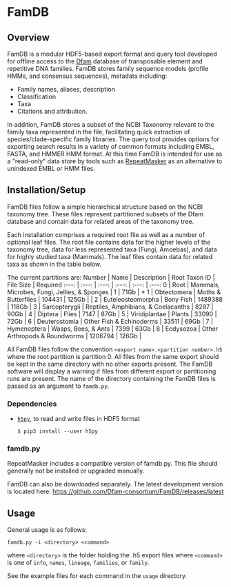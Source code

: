 # FamDB

## Overview

FamDB is a modular HDF5-based export format and query tool developed for offline access
to the [Dfam] database of transposable element and repetitive DNA families.
FamDB stores family sequence models (profile HMMs, and consensus sequences),
metadata including:

 * Family names, aliases, description
 * Classification
 * Taxa
 * Citations and attribution.

In addition, FamDB stores a subset of the NCBI Taxonomy relevant to the family
taxa represented in the file, facilitating quick extraction of
species/clade-specific family libraries.  The query tool provides options for
exporting search results in a variety of common formats including EMBL, FASTA,
and HMMER HMM format.  At this time FamDB is intended for use as a "read-only"
data store by tools such as [RepeatMasker] as an alternative to unindexed EMBL
or HMM files.

[Dfam]: https://www.dfam.org/
[RepeatMasker]: http://www.repeatmasker.org/

## Installation/Setup
FamDB files follow a simple hierarchical structure based on the NCBI taxonomy tree. These files represent partitioned subsets of the Dfam database and contain data for related areas of the taxonomy tree. 

Each installation comprises a required root file as well as a number of optional leaf files. The root file contains data for the higher levels of the taxonomy tree, data for less represented taxa (Fungi, Amoebas), and data for highly studied taxa (Mammals). The leaf files contain data for related taxa as shown in the table below.

The current partitions are:
 Number | Name | Description | Root Taxon ID | File Size | Required 
:---: | :---: | :---: | :---: | :---: | :---: 
 0 | Root | Mammals, Microbes, Fungi, Jellies, & Sponges | 1 | 71Gb | * 
 1 | Obtectomera | Moths & Butterflies | 104431 | 125Gb | |
 2 | Euteleosteomorpha | Bony Fish | 1489388 | 118Gb | 
 3 | Sarcopterygii | Reptiles, Amphibians, & Coelacanths | 8287 | 90Gb | 
 4 | Diptera | Flies | 7147 | 87Gb | 
 5 | Viridiplantae | Plants | 33090 | 72Gb | 
 6 | Deuterostomia | Other Fish & Echinoderms | 33511 | 69Gb | 
 7 | Hymenoptera | Wasps, Bees, & Ants | 7399 | 63Gb | 
 8 | Ecdysozoa | Other Arthropods & Roundworms | 1206794 | 126Gb | 


All FamDB files follow the convention `<export name>.<partition number>.h5` where the root partition is partition 0. All files from the same export should be kept in the same directory with no other exports present. The FamDB software will display a warning if files from different export or partitioning runs are present. The name of the directory containing the FamDB files is passed as an argument to `famdb.py`.

### Dependencies

* [`h5py`], to read and write files in HDF5 format

    ```
    $ pip3 install --user h5py
    ```

[`h5py`]: https://pypi.org/project/h5py/

### famdb.py

RepeatMasker includes a compatible version of famdb.py. This file should
generally not be installed or upgraded manually.

FamDB can also be downloaded separately. The latest development version is located here:
<https://github.com/Dfam-consortium/FamDB/releases/latest>

## Usage
General usage is as follows:

`famdb.py -i <directory> <command>`

where `<directory>` is the folder holding the .h5 export files
where `<command>` is one of `info`, `names`, `lineage`, `families`, or `family`.

See the example files for each command in the `usage` directory.